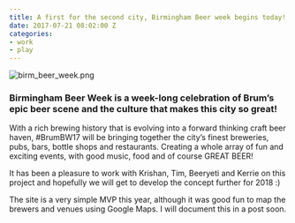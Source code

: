 ```yaml
---
title: A first for the second city, Birmingham Beer week begins today!
date: 2017-07-21 08:02:00 Z
categories:
- work
- play
---
```


![birm_beer_week.png](/uploads/birm_beer_week.png)
### Birmingham Beer Week is a week-long celebration of Brum’s epic beer scene and the culture that makes this city so great!

With a rich brewing history that is evolving into a forward thinking craft beer haven, #BrumBW17 will be bringing together the city’s finest breweries, pubs, bars, bottle shops and restaurants. Creating a whole array of fun and exciting events, with good music, food and of course GREAT BEER!

It has been a pleasure to work with Krishan, Tim, Beeryeti and Kerrie on this project and hopefully we will get to develop the concept further for 2018 :) 

The site is a very simple MVP this year, although it was good fun to map the brewers and venues using Google Maps. I will document this in a post soon. 
